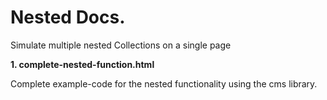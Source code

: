 # Nested Docs.

Simulate multiple nested Collections on a single page

**1. complete-nested-function.html**

Complete example-code for the nested functionality using the cms library.